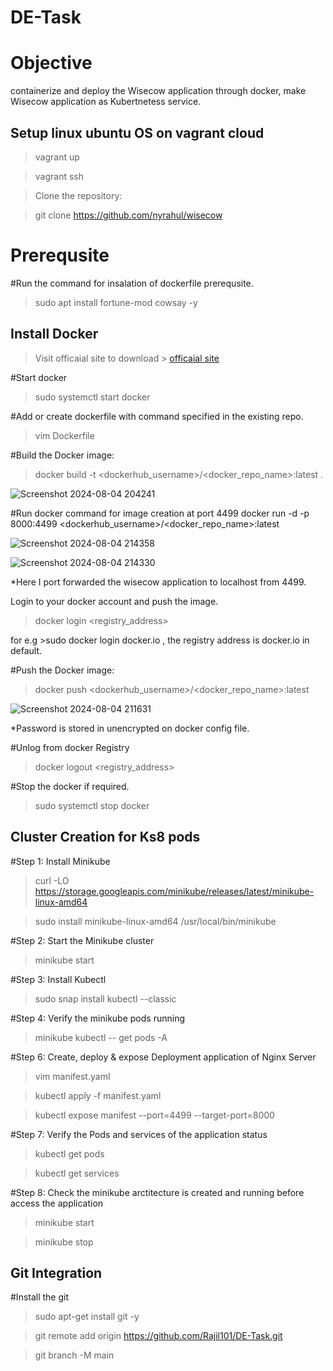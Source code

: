 # DE-Task

# Objective
containerize and deploy the Wisecow application through docker, make Wisecow application as Kubertnetess service.

## Setup linux ubuntu OS on vagrant cloud

>vagrant up

>vagrant ssh

>Clone the repository:

>git clone https://github.com/nyrahul/wisecow

# Prerequsite

#Run the command for insalation of dockerfile prerequsite.
>sudo apt install fortune-mod cowsay -y


## Install Docker

>Visit officaial site to download > [officaial site](https://docs.docker.com/engine/install/ubuntu/#install-using-the-repository)

#Start docker
>sudo systemctl start docker

#Add or create dockerfile with command specified in the existing repo.
>vim Dockerfile


#Build the Docker image:
>docker build -t <dockerhub_username>/<docker_repo_name>:latest .


![Screenshot 2024-08-04 204241](https://github.com/user-attachments/assets/d51bb7e8-4709-4061-b137-08edd5eaed34)




#Run docker command for image creation at port 4499
docker run -d -p 8000:4499 <dockerhub_username>/<docker_repo_name>:latest


![Screenshot 2024-08-04 214358](https://github.com/user-attachments/assets/9689f6e5-01e8-4118-9ca6-031eee62cd60)




![Screenshot 2024-08-04 214330](https://github.com/user-attachments/assets/e675e5a1-cab9-4302-bd2c-14e9b540e0f1)


*Here I port forwarded the wisecow application to localhost from 4499. 

Login to your docker account and push the image.
>docker login <registry_address>

for e.g   >sudo docker login docker.io , the registry address is docker.io in default.

#Push the Docker image:

>docker push <dockerhub_username>/<docker_repo_name>:latest


![Screenshot 2024-08-04 211631](https://github.com/user-attachments/assets/a55c70a7-a847-43ec-a04d-76a1a77c106b)


*Password is stored in unencrypted on docker config file.

#Unlog from docker Registry
>docker logout <registry_address>

#Stop the docker if required.
>sudo systemctl stop docker


## Cluster Creation for Ks8 pods 

#Step 1: Install Minikube

>curl -LO https://storage.googleapis.com/minikube/releases/latest/minikube-linux-amd64

>sudo install minikube-linux-amd64 /usr/local/bin/minikube

#Step 2: Start the Minikube cluster

>minikube start

#Step 3: Install Kubectl

>sudo snap install kubectl --classic

#Step 4: Verify the minikube pods running

>minikube kubectl -- get pods -A

#Step 6: Create, deploy & expose Deployment application of Nginx Server

>vim manifest.yaml

>kubectl apply -f manifest.yaml

>kubectl expose manifest --port=4499 --target-port=8000

#Step 7: Verify the Pods and services of the application status

>kubectl get pods

>kubectl get services

#Step 8: Check the minikube arctitecture is created and running before access the application

>minikube start

>minikube stop

## Git Integration

#Install the git

>sudo apt-get install git -y

>git remote add origin https://github.com/Rajil101/DE-Task.git

>git branch -M main
